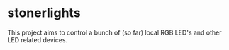 stonerlights
============

This project aims to control a bunch of (so far) local RGB LED's and other LED related devices.
